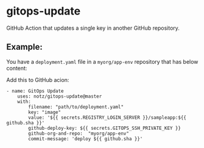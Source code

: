 # gitops-update

GitHub Action that updates a single key in another GitHub repository.

## Example:

You have a `deployment.yaml` file in a `myorg/app-env` repository that has below content:

Add this to GitHub acion:

```text
- name: GitOps Update
	uses: notz/gitops-update@master
	with:
		filename: "path/to/deployment.yaml"
		key: "image"
		value: '${{ secrets.REGISTRY_LOGIN_SERVER }}/sampleapp:${{ github.sha }}'
		github-deploy-key: ${{ secrets.GITOPS_SSH_PRIVATE_KEY }}
		github-org-and-repo:  "myorg/app-env"
		commit-message: 'deploy ${{ github.sha }}'
```

